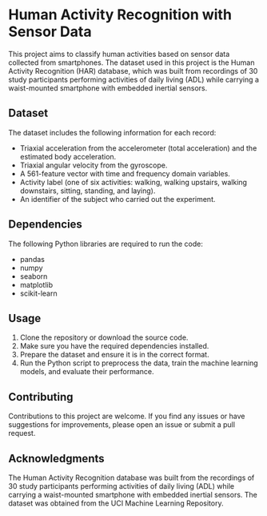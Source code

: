 # Human Activity Recognition with Sensor Data

This project aims to classify human activities based on sensor data collected from smartphones. The dataset used in this project is the Human Activity Recognition (HAR) database, which was built from recordings of 30 study participants performing activities of daily living (ADL) while carrying a waist-mounted smartphone with embedded inertial sensors.

## Dataset

The dataset includes the following information for each record:

- Triaxial acceleration from the accelerometer (total acceleration) and the estimated body acceleration.
- Triaxial angular velocity from the gyroscope.
- A 561-feature vector with time and frequency domain variables.
- Activity label (one of six activities: walking, walking upstairs, walking downstairs, sitting, standing, and laying).
- An identifier of the subject who carried out the experiment.

## Dependencies

The following Python libraries are required to run the code:

- pandas
- numpy
- seaborn
- matplotlib
- scikit-learn

## Usage

1. Clone the repository or download the source code.
2. Make sure you have the required dependencies installed.
3. Prepare the dataset and ensure it is in the correct format.
4. Run the Python script to preprocess the data, train the machine learning models, and evaluate their performance.

## Contributing

Contributions to this project are welcome. If you find any issues or have suggestions for improvements, please open an issue or submit a pull request.

## Acknowledgments

The Human Activity Recognition database was built from the recordings of 30 study participants performing activities of daily living (ADL) while carrying a waist-mounted smartphone with embedded inertial sensors. The dataset was obtained from the UCI Machine Learning Repository.
